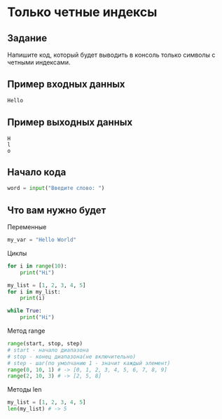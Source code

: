 # Только четные индексы

## Задание

Напишите код, который будет выводить в консоль только символы с четными индексами.

## Пример входных данных

```bash
Hello
```

## Пример выходных данных

```
H
l
o
```

## Начало кода

```python
word = input("Введите слово: ")
```

## Что вам нужно будет

Переменные

```python
my_var = "Hello World"
```

Циклы

```python
for i in range(10):
    print("Hi")
```

```python
my_list = [1, 2, 3, 4, 5]
for i in my_list:
    print(i)
```

```python
while True:
    print("Hi")
```

Метод range

```python
range(start, stop, step)
# start - начало диапазона
# stop - конец диапазона(не включительно)
# step - шаг(по умолчанию 1 - значит каждый элемент)
range(0, 10, 1) # -> [0, 1, 2, 3, 4, 5, 6, 7, 8, 9]
range(2, 10, 3) # -> [2, 5, 8]
```

Методы len

```python
my_list = [1, 2, 3, 4, 5]
len(my_list) # -> 5
```
